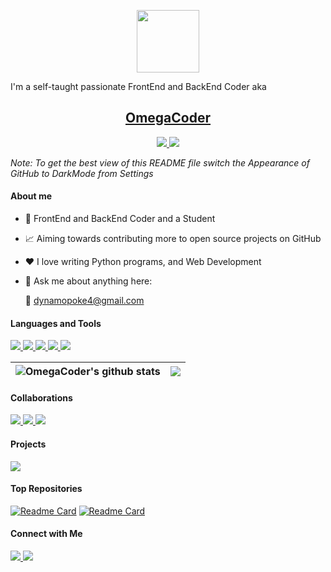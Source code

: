 <p align="center">
 <img width="100px" src="https://github.com/AdityaCodes45/AdityaCodes45/blob/beb9ffd580424d3b13d818fc4592d52c9883a679/Assets/IMG_20210706_144255-removebg.png"/>
<br />

I'm a self-taught passionate FrontEnd and BackEnd Coder aka
<p align="center">
  <a href="https://github.com/OmegaCoder01">
    <h2 align="center">OmegaCoder</h2>
  </a>
</p> 

<p align="center">
<a href="https://github.com/OmegaCoder01">
      <img src="https://img.shields.io/badge/-Omega%20%E2%86%92-gray.svg?colorA=655BE1&colorB=4F44D6&logo=GitHub&style=for-the-badge"/>
    </a>
    <a href="https://www.gitpod.io">
      <img src="https://img.shields.io/badge/-Coder%20%E2%86%92-gray.svg?colorA=61c265&colorB=4CAF50&logo=YouTube&logoColor=white&style=for-the-badge"/>
    </a>
  </p>

*Note: To get the best view of this README file switch the Appearance of GitHub to DarkMode from Settings*

#### About me

- 💼 FrontEnd and BackEnd Coder and a Student

- 📈 Aiming towards contributing more to open source projects on GitHub

- ❤️ I love writing Python programs, and Web Development

- 💬 Ask me about anything here:

  📧 dynamopoke4@gmail.com

#### Languages and Tools

<p align="left">
<a href="https://code.visualstudio.com/">
      <img src="https://img.shields.io/badge/Supported%20by-VSCode%20%E2%86%92-gray.svg?colorA=2c333b&colorB=4F44D6&logo=Python&logoColor=white&style=for-the-badge"/>
    </a>
    <a href="https://www.gitpod.io">
      <img src="https://img.shields.io/badge/Supported%20by-GitPod%20%E2%86%92-gray.svg?colorA=2c333b&colorB=FF8E2B&logo=Html5&logoColor=white&style=for-the-badge"/>
    </a>
<a href="https://github.com/AdityaCodes45">
      <img src="https://img.shields.io/badge/Supported%20by-Github%20%E2%86%92-gray.svg?colorA=2c333b&colorB=4CAF50&logo=Css3&logoColor=white&style=for-the-badge"/>
    </a>
<a href="https://github.com/AdityaCodes45">
      <img src="https://img.shields.io/badge/Supported%20by-Github%20%E2%86%92-gray.svg?colorA=2c333b&colorB=ff8243&logo=Javascript&logoColor=white&style=for-the-badge"/>
    </a>
<a href="https://github.com/AdityaCodes45">
      <img src="https://img.shields.io/badge/Supported%20by-Github%20%E2%86%92-gray.svg?colorA=2c333b&colorB=fdde6c&logo=Java&logoColor=white&style=for-the-badge"/>
    </a>
</p>

| <img align="center" src="https://github-readme-stats.vercel.app/api?username=OmegaCoder01&show_icons=true&include_all_commits=true&bg_color=22272D&theme=github_dark&hide_border=true" alt="OmegaCoder's github stats" /></a> | <img align="center" src="https://github-readme-stats.vercel.app/api/top-langs/?username=OmegaCoder01&layout=compact&theme=github_dark&bg_color=22272D&hide_border=true" /></a> |
| ------------- | ------------- |

#### Collaborations

<p align="left">
<a href="https://code.visualstudio.com/">
      <img src="https://img.shields.io/badge/Supported%20by-VSCode%20%E2%86%92-gray.svg?colorA=2c333b&colorB=4F44D6&logo=Visual Studio Code&style=for-the-badge"/>
    </a>
    <a href="https://www.gitpod.io">
      <img src="https://img.shields.io/badge/Supported%20by-GitPod%20%E2%86%92-gray.svg?colorA=2c333b&colorB=FF8E2B&logo=GITPOD&logoColor=white&style=for-the-badge"/>
    </a>
<a href="https://github.com/AdityaCodes45">
      <img src="https://img.shields.io/badge/Supported%20by-Github%20%E2%86%92-gray.svg?colorA=2c333b&colorB=4CAF50&logo=GIThub&style=for-the-badge"/>
    </a>
  </p>

#### Projects

<p align="left">
<a href="">
      <img src="https://img.shields.io/badge/Advanced%20V1.0-Alexa%20%E2%86%92-gray.svg?colorA=2c333b&colorB=4F44D6&logo=Amazon Alexa&style=for-the-badge"/>
    </a>
    </p>

#### Top Repositories

[![Readme Card](https://github-readme-stats.vercel.app/api/pin/?username=OmegaCoder01&repo=&theme=github_dark&bg_color=22272D&show_owner=true)](https://github.com/OmegaCoder01/)
[![Readme Card](https://github-readme-stats.vercel.app/api/pin/?username=OmegaCoder01&repo=&theme=github_dark&bg_color=22272D&show_owner=true)](https://github.com/OmegaCoder01/)
<br>

#### Connect with Me
<p align="left">
<a href="https://code.visualstudio.com/">
      <img src="https://img.shields.io/badge/Connected -Twitter%20%E2%86%92-gray.svg?colorA=2c333b&colorB=1DA1F2&logo=Twitter&logoColor=white&style=for-the-badge"/>
    </a>
<a href="https://github.com/AdityaCodes45">
      <img src="https://img.shields.io/badge/Connected -Patreon%20%E2%86%92-gray.svg?colorA=2c333b&colorB=F96854&logo=Patreon&logoColor=white&style=for-the-badge"/>
    </a>
  </p>


<!---
AdityaCodes45/AdityaCodes45 is a ✨ special ✨ repository because its `README.md` (this file) appears on your GitHub profile.
You can click the Preview link to take a look at your changes.
--->

